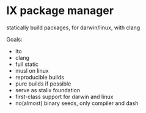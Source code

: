 # IX package manager

statically build packages, for darwin/linux, with clang

Goals:
* lto
* clang
* full static
* musl on linux
* reproducible builds
* pure builds if possible
* serve as stalix foundation
* first-class support for darwin and linux
* no(almost) binary seeds, only compiler and dash
